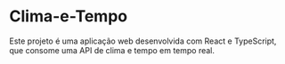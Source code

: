 # Clima-e-Tempo
Este projeto é uma aplicação web desenvolvida com React e TypeScript, que consome uma API de clima e tempo em tempo real.

